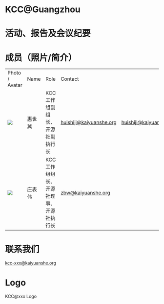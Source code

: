 # KCC@Guangzhou

# 活动、报告及会议纪要

# 成员（照片/简介）

|     |     |     |     |     |
| --- | --- | --- | --- | --- |
| Photo / Avatar | Name | Role | Contact |     |
| ![](https://kaiyuanshe.cn/api/lark/file/BNeubFvlsoa7gTxPNM1ci5YYn6e) | 惠世冀 | KCC 工作组副组长、开源社副执行长 | huishiji@kaiyuanshe.org | huishiji@kaiyuanshe.org |
| ![](https://kaiyuanshe.cn/api/lark/file/SMJHbvjHgoc2rqxXsWEcmDv5nG8) | 庄表伟 | KCC 工作组组长、开源社理事、开源社执行长 | zbw@kaiyuanshe.org |     |

# 联系我们

kcc-xxx@kaiyuanshe.org

# Logo

KCC@xxx Logo